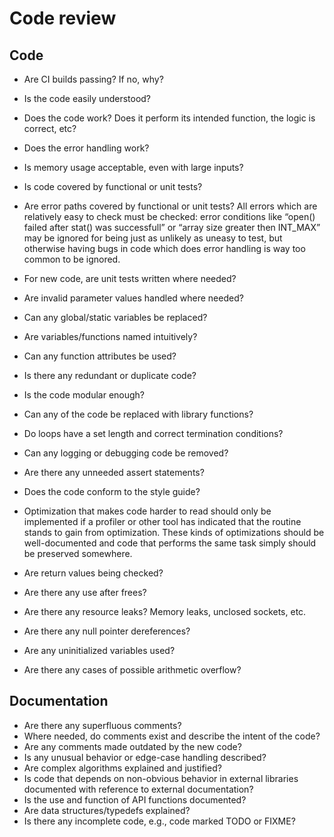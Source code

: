 # Code review

## Code

- Are CI builds passing? If no, why?

- Is the code easily understood?
- Does the code work? Does it perform its intended function, the logic is
  correct, etc?
- Does the error handling work?
- Is memory usage acceptable, even with large inputs?

- Is code covered by functional or unit tests?
- Are error paths covered by functional or unit tests? All errors which are
  relatively easy to check must be checked: error conditions like “open()
  failed after stat() was successfull” or “array size greater then INT_MAX” may
  be ignored for being just as unlikely as uneasy to test, but otherwise having
  bugs in code which does error handling is way too common to be ignored.
- For new code, are unit tests written where needed?

- Are invalid parameter values handled where needed?
- Can any global/static variables be replaced?
- Are variables/functions named intuitively?
- Can any function attributes be used?

- Is there any redundant or duplicate code?
- Is the code modular enough?
- Can any of the code be replaced with library functions?
- Do loops have a set length and correct termination conditions?
- Can any logging or debugging code be removed?
- Are there any unneeded assert statements?

- Does the code conform to the style guide?
- Optimization that makes code harder to read should only be implemented if a
  profiler or other tool has indicated that the routine stands to gain from
  optimization. These kinds of optimizations should be well-documented and code
  that performs the same task simply should be preserved somewhere.

- Are return values being checked?
- Are there any use after frees?
- Are there any resource leaks? Memory leaks, unclosed sockets, etc.
- Are there any null pointer dereferences?
- Are any uninitialized variables used?
- Are there any cases of possible arithmetic overflow?

## Documentation

- Are there any superfluous comments?
- Where needed, do comments exist and describe the intent of the code?
- Are any comments made outdated by the new code?
- Is any unusual behavior or edge-case handling described?
- Are complex algorithms explained and justified?
- Is code that depends on non-obvious behavior in external libraries documented
  with reference to external documentation?
- Is the use and function of API functions documented?
- Are data structures/typedefs explained?
- Is there any incomplete code, e.g., code marked TODO or FIXME?
